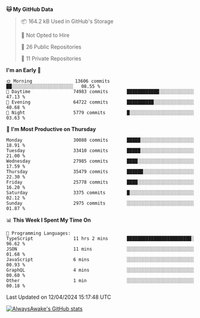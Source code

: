 <!--START_SECTION:waka-->
**🐱 My GitHub Data** 

> 📦 164.2 kB Used in GitHub's Storage 
 > 
> 🚫 Not Opted to Hire
 > 
> 📜 26 Public Repositories 
 > 
> 🔑 11 Private Repositories 
 > 
**I'm an Early 🐤** 

```text
🌞 Morning                13606 commits       ██░░░░░░░░░░░░░░░░░░░░░░░   08.55 % 
🌆 Daytime                74983 commits       ████████████░░░░░░░░░░░░░   47.13 % 
🌃 Evening                64722 commits       ██████████░░░░░░░░░░░░░░░   40.68 % 
🌙 Night                  5779 commits        █░░░░░░░░░░░░░░░░░░░░░░░░   03.63 % 
```
📅 **I'm Most Productive on Thursday** 

```text
Monday                   30088 commits       █████░░░░░░░░░░░░░░░░░░░░   18.91 % 
Tuesday                  33410 commits       █████░░░░░░░░░░░░░░░░░░░░   21.00 % 
Wednesday                27985 commits       ████░░░░░░░░░░░░░░░░░░░░░   17.59 % 
Thursday                 35479 commits       ██████░░░░░░░░░░░░░░░░░░░   22.30 % 
Friday                   25778 commits       ████░░░░░░░░░░░░░░░░░░░░░   16.20 % 
Saturday                 3375 commits        █░░░░░░░░░░░░░░░░░░░░░░░░   02.12 % 
Sunday                   2975 commits        ░░░░░░░░░░░░░░░░░░░░░░░░░   01.87 % 
```


📊 **This Week I Spent My Time On** 

```text
💬 Programming Languages: 
TypeScript               11 hrs 2 mins       ████████████████████████░   96.62 % 
JSON                     11 mins             ░░░░░░░░░░░░░░░░░░░░░░░░░   01.68 % 
JavaScript               6 mins              ░░░░░░░░░░░░░░░░░░░░░░░░░   00.93 % 
GraphQL                  4 mins              ░░░░░░░░░░░░░░░░░░░░░░░░░   00.60 % 
Other                    1 min               ░░░░░░░░░░░░░░░░░░░░░░░░░   00.18 % 
```


 Last Updated on 12/04/2024 15:17:48 UTC
<!--END_SECTION:waka-->

[![AlwaysAwake's GitHub stats](https://github-readme-stats.vercel.app/api?username=AlwaysAwake&show_icons=true&theme=github_dark&count_private=true)](https://github.com/AlwaysAwake/AlwaysAwake)
